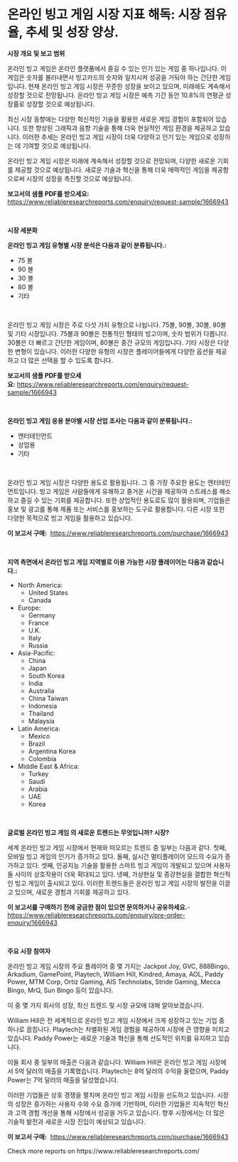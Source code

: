 <p><h1>온라인 빙고 게임 시장 지표 해독: 시장 점유율, 추세 및 성장 양상.</h1></p><p><strong>시장 개요 및 보고 범위</strong></p>
<p><p>온라인 빙고 게임은 온라인 플랫폼에서 즐길 수 있는 인기 있는 게임 중 하나입니다. 이 게임은 숫자를 불러내면서 빙고카드의 숫자와 일치시켜 성공을 거둬야 하는 간단한 게임입니다. 현재 온라인 빙고 게임 시장은 꾸준한 성장을 보이고 있으며, 미래에도 계속해서 성장할 것으로 전망됩니다. 온라인 빙고 게임 시장은 예측 기간 동안 10.8%의 연평균 성장률로 성장할 것으로 예상됩니다.</p><p>최신 시장 동향에는 다양한 혁신적인 기술을 활용한 새로운 게임 경험이 포함되어 있습니다. 또한 향상된 그래픽과 음향 기술을 통해 더욱 현실적인 게임 환경을 제공하고 있습니다. 이러한 추세는 온라인 빙고 게임 시장이 더욱 다양하고 인기 있는 게임으로 성장하는 데 기여할 것으로 예상됩니다.</p><p>온라인 빙고 게임 시장은 미래에 계속해서 성장할 것으로 전망되며, 다양한 새로운 기회를 제공할 것으로 예상됩니다. 새로운 기술과 혁신을 통해 더욱 매력적인 게임을 제공함으로써 시장의 성장을 촉진할 것으로 예상됩니다.</p></p>
<p><strong>보고서의 샘플 PDF를 받으세요:</strong> <a href="https://www.reliableresearchreports.com/enquiry/request-sample/1666943">https://www.reliableresearchreports.com/enquiry/request-sample/1666943</a></p>
<p>&nbsp;</p>
<p><strong>시장 세분화</strong></p>
<p><strong>온라인 빙고 게임 유형별 시장 분석은 다음과 같이 분류됩니다.:</strong></p>
<p><ul><li>75 볼</li><li>90 볼</li><li>30 볼</li><li>80 볼</li><li>기타</li></ul></p>
<p>&nbsp;</p>
<p><p>온라인 빙고 게임 시장은 주로 다섯 가지 유형으로 나뉩니다. 75볼, 90볼, 30볼, 80볼 및 기타 시장입니다. 75볼과 90볼은 전통적인 형태의 빙고이며, 숫자 범위가 다릅니다. 30볼은 더 빠르고 간단한 게임이며, 80볼은 중간 규모의 게임입니다. 기타 시장은 다양한 변형이 있습니다. 이러한 다양한 유형의 시장은 플레이어들에게 다양한 옵션을 제공하고 더 많은 선택을 할 수 있도록 합니다.</p></p>
<p><strong>보고서의 샘플 PDF를 받으세요:</strong>&nbsp;<a href="https://www.reliableresearchreports.com/enquiry/request-sample/1666943">https://www.reliableresearchreports.com/enquiry/request-sample/1666943</a></p>
<p>&nbsp;</p>
<p><strong> 온라인 빙고 게임 응용 분야별 시장 산업 조사는 다음과 같이 분류됩니다.:</strong></p>
<p><ul><li>엔터테인먼트</li><li>상업용</li><li>기타</li></ul></p>
<p>&nbsp;</p>
<p><p>온라인 빙고 게임 시장은 다양한 용도로 활용됩니다. 그 중 가장 주요한 용도는 엔터테인먼트입니다. 빙고 게임은 사람들에게 유쾌하고 즐거운 시간을 제공하여 스트레스를 해소하고 즐길 수 있는 기회를 제공합니다. 또한 상업적인 용도로도 많이 활용되며, 기업들은 홍보 및 광고를 통해 제품 또는 서비스를 홍보하는 도구로 활용합니다. 다른 시장 또한 다양한 목적으로 빙고 게임을 활용하고 있습니다.</p></p>
<p><strong>이 보고서 구매:</strong>&nbsp; <a href="https://www.reliableresearchreports.com/purchase/1666943">https://www.reliableresearchreports.com/purchase/1666943</a></p>
<p>&nbsp;</p>
<p><strong>지역 측면에서 온라인 빙고 게임 지역별로 이용 가능한 시장 플레이어는 다음과 같습니다.:</strong></p>
<p><ul>
    <li>
        North America:
        <ul>
            <li>United States</li>
            <li>Canada</li>
        </ul>
    </li>
    <li>
        Europe:
        <ul>
            <li>Germany</li>
            <li>France</li>
            <li>U.K.</li>
            <li>Italy</li>
            <li>Russia</li>
        </ul>
    </li>
    <li>
        Asia-Pacific:
        <ul>
            <li>China</li>
            <li>Japan</li>
            <li>South Korea</li>
            <li>India</li>
            <li>Australia</li>
            <li>China Taiwan</li>
            <li>Indonesia</li>
            <li>Thailand</li>
            <li>Malaysia</li>
        </ul>
    </li>
    <li>
        Latin America:
        <ul>
            <li>Mexico</li>
            <li>Brazil</li>
            <li>Argentina Korea</li>
            <li>Colombia</li>
        </ul>
    </li>
    <li>
        Middle East & Africa:
        <ul>
            <li>Turkey</li>
            <li>Saudi</li>
            <li>Arabia</li>
            <li>UAE</li>
            <li>Korea</li>
        </ul>
    </li>
    </ul></p>
<p>&nbsp;</p>
<p><strong>글로벌 온라인 빙고 게임 의 새로운 트렌드는 무엇입니까? 시장?</strong></p>
<p><p>세계 온라인 빙고 게임 시장에서 현재와 떠오르는 트렌드 중 일부는 다음과 같다. 첫째, 모바일 빙고 게임의 인기가 증가하고 있다. 둘째, 실시간 멀티플레이어 모드의 수요가 증가하고 있다. 셋째, 인공지능 기술을 활용한 스마트 빙고 게임이 개발되고 있으며 사용자들 사이의 상호작용이 더욱 확대되고 있다. 넷째, 가상현실 및 증강현실을 결합한 혁신적인 빙고 게임이 출시되고 있다. 이러한 트렌드들은 온라인 빙고 게임 시장의 발전을 이끌고 있으며, 새로운 경험과 기회를 제공하고 있다.</p></p>
<p><strong>이 보고서를 구매하기 전에 궁금한 점이 있으면 문의하거나 공유하세요.</strong>- <a href="https://www.reliableresearchreports.com/enquiry/pre-order-enquiry/1666943">https://www.reliableresearchreports.com/enquiry/pre-order-enquiry/1666943</a></p>
<p>&nbsp;</p>
<p><strong>주요 시장 참여자</strong></p>
<p><p>온라인 빙고 게임 시장의 주요 플레이어 중 몇 가지는 Jackpot Joy, GVC, 888Bingo, Arkadium, GamePoint, Playtech, William Hill, Kindred, Amaya, AOL, Paddy Power, MTM Corp, Ortiz Gaming, AIS Technolabs, Stride Gaming, Mecca Bingo, MrQ, Sun Bingo 등이 있습니다.</p><p>이 중 몇 가지 회사의 성장, 최신 트렌드 및 시장 규모에 대해 알아보겠습니다.</p><p>William Hill은 전 세계적으로 온라인 빙고 게임 시장에서 크게 성장하고 있는 기업 중 하나로 꼽힙니다. Playtech는 차별화된 게임 경험을 제공하여 시장에 큰 영향을 미치고 있습니다. Paddy Power는 새로운 기술과 혁신을 통해 선도적인 위치를 유지하고 있습니다.</p><p>이들 회사 중 일부의 매출은 다음과 같습니다. William Hill은 온라인 빙고 게임 시장에서 5억 달러의 매출을 기록했습니다. Playtech는 8억 달러의 수익을 올렸으며, Paddy Power는 7억 달러의 매출을 달성했습니다.</p><p>이러한 기업들은 상호 경쟁을 펼치며 온라인 빙고 게임 시장을 선도하고 있습니다. 시장의 성장은 증가하는 사용자 수와 수요 증가에 기반하며, 이러한 기업들은 지속적인 혁신과 고객 경험 개선을 통해 시장에서 성공을 거두고 있습니다. 향후 시장에서는 더 많은 기술적 발전과 새로운 시장 진입이 예상되고 있습니다.</p></p>
<p><strong>이 보고서 구매:</strong>&nbsp;&nbsp;<a href="https://www.reliableresearchreports.com/purchase/1666943">https://www.reliableresearchreports.com/purchase/1666943</a></p>
<p>Check more reports on https://www.reliableresearchreports.com/</p>
